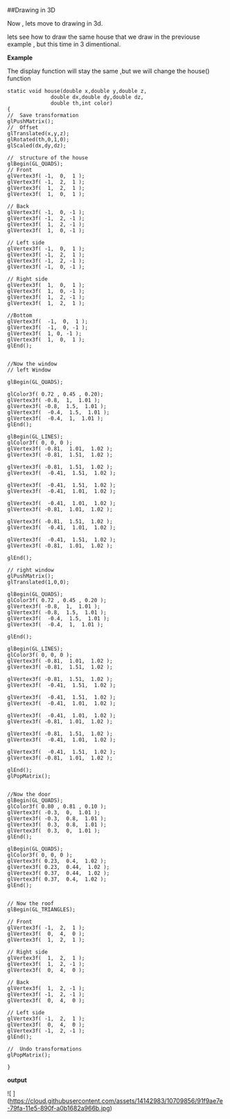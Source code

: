 ##Drawing in 3D

Now , lets move to drawing in 3d. 

lets see how to draw the same house that we draw in the previouse example , but this time in 3 dimentional.

**Example**

The display function will stay the same ,but we will change the house() function

    static void house(double x,double y,double z,
                  double dx,double dy,double dz,
                  double th,int color)
    {
    //  Save transformation
    glPushMatrix();
    //  Offset
    glTranslated(x,y,z);
    glRotated(th,0,1,0);
    glScaled(dx,dy,dz);
    
    //  structure of the house
    glBegin(GL_QUADS);
    // Front
    glVertex3f( -1,  0,  1 );
    glVertex3f( -1,  2,  1 );
    glVertex3f(  1,  2,  1 );
    glVertex3f(  1,  0,  1 );
    
    // Back
    glVertex3f( -1,  0, -1 );
    glVertex3f( -1,  2, -1 );
    glVertex3f(  1,  2, -1 );
    glVertex3f(  1,  0, -1 );
    
    // Left side
    glVertex3f( -1,  0,  1 );
    glVertex3f( -1,  2,  1 );
    glVertex3f( -1,  2, -1 );
    glVertex3f( -1,  0, -1 );
    
    // Right side
    glVertex3f(  1,  0,  1 );
    glVertex3f(  1,  0, -1 );
    glVertex3f(  1,  2, -1 );
    glVertex3f(  1,  2,  1 );
    
    //Bottom
    glVertex3f(  -1,  0,  1 );
    glVertex3f(  -1,  0, -1 );
    glVertex3f(  1, 0, -1 );
    glVertex3f(  1,  0,  1 );
    glEnd();
    
    
    //Now the window
    // left Window
    
    glBegin(GL_QUADS);
    
    glColor3f( 0.72 , 0.45 , 0.20);
    glVertex3f( -0.8,  1,  1.01 );
    glVertex3f( -0.8,  1.5,  1.01 );
    glVertex3f(  -0.4,  1.5,  1.01 );
    glVertex3f(  -0.4,  1,  1.01 );
    glEnd();
    
    glBegin(GL_LINES);
    glColor3f( 0, 0, 0 );
    glVertex3f( -0.81,  1.01,  1.02 );
    glVertex3f( -0.81,  1.51,  1.02 );
    
    glVertex3f( -0.81,  1.51,  1.02 );
    glVertex3f(  -0.41,  1.51,  1.02 );
    
    glVertex3f(  -0.41,  1.51,  1.02 );
    glVertex3f(  -0.41,  1.01,  1.02 );
    
    glVertex3f(  -0.41,  1.01,  1.02 );
    glVertex3f( -0.81,  1.01,  1.02 );
    
    glVertex3f( -0.81,  1.51,  1.02 );
    glVertex3f(  -0.41,  1.01,  1.02 );
    
    glVertex3f(  -0.41,  1.51,  1.02 );
    glVertex3f( -0.81,  1.01,  1.02 );
    
    glEnd();
    
    // right window
    glPushMatrix();
    glTranslated(1,0,0);
    
    glBegin(GL_QUADS);
    glColor3f( 0.72 , 0.45 , 0.20 );
    glVertex3f( -0.8,  1,  1.01 );
    glVertex3f( -0.8,  1.5,  1.01 );
    glVertex3f(  -0.4,  1.5,  1.01 );
    glVertex3f(  -0.4,  1,  1.01 );
    
    glEnd();
    
    glBegin(GL_LINES);
    glColor3f( 0, 0, 0 );
    glVertex3f( -0.81,  1.01,  1.02 );
    glVertex3f( -0.81,  1.51,  1.02 );
    
    glVertex3f( -0.81,  1.51,  1.02 );
    glVertex3f(  -0.41,  1.51,  1.02 );
    
    glVertex3f(  -0.41,  1.51,  1.02 );
    glVertex3f(  -0.41,  1.01,  1.02 );
    
    glVertex3f(  -0.41,  1.01,  1.02 );
    glVertex3f( -0.81,  1.01,  1.02 );
    
    glVertex3f( -0.81,  1.51,  1.02 );
    glVertex3f(  -0.41,  1.01,  1.02 );
    
    glVertex3f(  -0.41,  1.51,  1.02 );
    glVertex3f( -0.81,  1.01,  1.02 );
    
    glEnd();
    glPopMatrix();
    
    
    //Now the door
    glBegin(GL_QUADS);
    glColor3f( 0.80 , 0.81 , 0.10 );
    glVertex3f( -0.3,  0,  1.01 );
    glVertex3f( -0.3,  0.8,  1.01 );
    glVertex3f(  0.3,  0.8,  1.01 );
    glVertex3f(  0.3,  0,  1.01 );
    glEnd();
    
    glBegin(GL_QUADS);
    glColor3f( 0, 0, 0 );
    glVertex3f( 0.23,  0.4,  1.02 );
    glVertex3f( 0.23,  0.44,  1.02 );
    glVertex3f( 0.37,  0.44,  1.02 );
    glVertex3f( 0.37,  0.4,  1.02 );
    glEnd();
    
    
    // Now the roof
    glBegin(GL_TRIANGLES);
    
    // Front
    glVertex3f( -1,  2,  1 );
    glVertex3f(  0,  4,  0 );
    glVertex3f(  1,  2,  1 );
    
    // Right side
    glVertex3f(  1,  2,  1 );
    glVertex3f(  1,  2, -1 );
    glVertex3f(  0,  4,  0 );
    
    // Back
    glVertex3f(  1,  2, -1 );
    glVertex3f( -1,  2, -1 );
    glVertex3f(  0,  4,  0 );
    
    // Left side
    glVertex3f( -1,  2,  1 );
    glVertex3f(  0,  4,  0 );
    glVertex3f( -1,  2, -1 );
    glEnd();
    
    //  Undo transformations
    glPopMatrix();
    
    }



**output**

![ ] (https://cloud.githubusercontent.com/assets/14142983/10709856/91f9ae7e-79fa-11e5-890f-a0b1682a966b.jpg)
